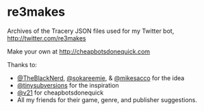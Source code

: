 # re3makes
Archives of the Tracery JSON files used for my Twitter bot, http://twitter.com/re3makes

Make your own at http://cheapbotsdonequick.com

Thanks to:
* [@TheBlackNerd](http://twitter.com/TheBlackNerd), [@sokareemie](http://twitter.com/sokareemie), & [@mikesacco](http://twitter.com/mikesacco) for the idea
* [@tinysubversions](http://twitter.com/tinysubversions) for the inspiration
* [@v21](http://twitter.com/v21) for cheapbotsdonequick
* All my friends for their game, genre, and publisher suggestions.
